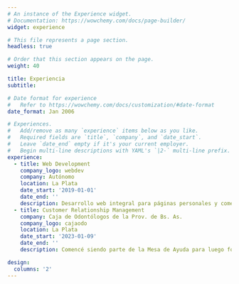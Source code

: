 ```yaml
---
# An instance of the Experience widget.
# Documentation: https://wowchemy.com/docs/page-builder/
widget: experience

# This file represents a page section.
headless: true

# Order that this section appears on the page.
weight: 40

title: Experiencia
subtitle:

# Date format for experience
#   Refer to https://wowchemy.com/docs/customization/#date-format
date_format: Jan 2006

# Experiences.
#   Add/remove as many `experience` items below as you like.
#   Required fields are `title`, `company`, and `date_start`.
#   Leave `date_end` empty if it's your current employer.
#   Begin multi-line descriptions with YAML's `|2-` multi-line prefix.
experience:
  - title: Web Development
    company_logo: webdev
    company: Autónomo
    location: La Plata
    date_start: '2019-01-01'
    date_end: ''
    description: Desarrollo web integral para páginas personales y comercios electrónicos locales utilizando WordPress y WooCommerce, haciendo énfasis en SEO y Web Performance.
  - title: Customer Relationship Management
    company: Caja de Odontólogos de la Prov. de Bs. As.
    company_logo: cajaodo
    location: La Plata
    date_start: '2023-01-09'
    date_end: ''
    description: Comencé siendo parte de la Mesa de Ayuda para luego formar parte del equipo de trabajo de CRM. Actualmente trabajo en el desarrollo de plataformas para la mejora en la atención a los usuarios de la organización, utilizando la herramienta low-code Appsmith y bases de datos PostgreSQL.

design:
  columns: '2'
---
```

